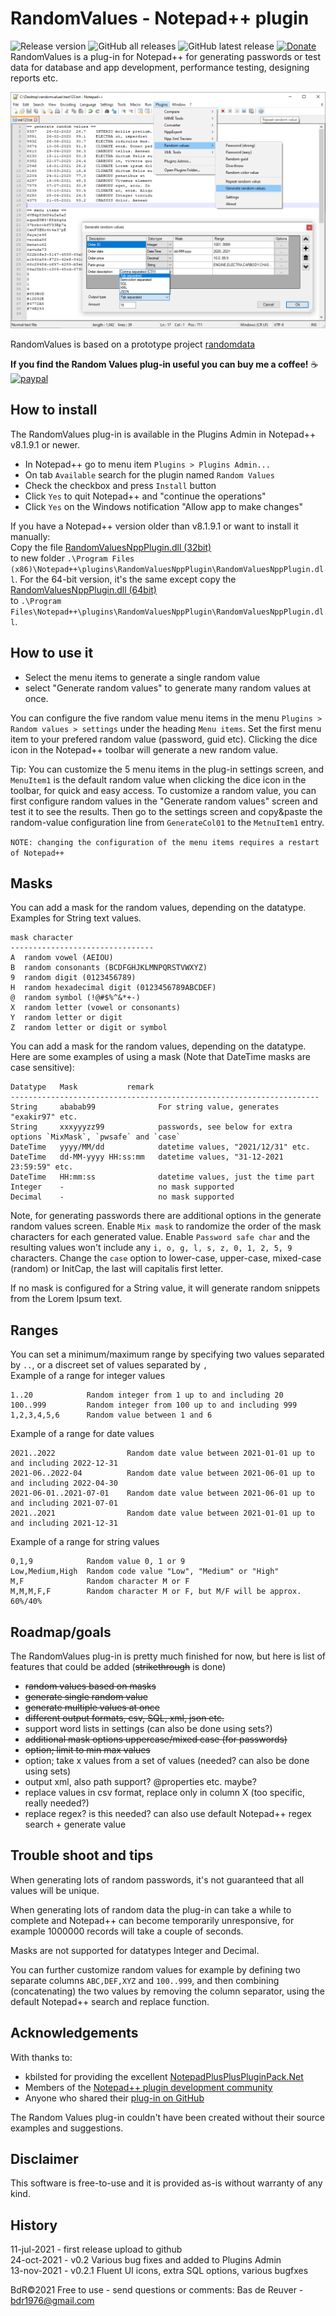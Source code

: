 RandomValues - Notepad++ plugin
===============================
![Release version](https://img.shields.io/github/v/release/BdR76/RandomValuesNPP) ![GitHub all releases](https://img.shields.io/github/downloads/BdR76/RandomValuesNPP/total) ![GitHub latest release](https://img.shields.io/github/downloads/BdR76/RandomValuesNPP/latest/total) [![Donate](https://img.shields.io/badge/Donate-PayPal-green.svg)](https://www.paypal.com/donate/?hosted_button_id=BX57KU8MFTDHU)  
RandomValues is a plug-in for Notepad++ for generating passwords or test data for database and app development, performance testing, designing reports etc.

![preview screenshot](/randomvalues_preview.png?raw=true "RandomValues plug-in preview")

RandomValues is based on a prototype project [randomdata](http://bdrgames.nl/homepage/files/randomdata.html)

**If you find the Random Values plug-in useful you can buy me a coffee!** ☕  
[![paypal](https://www.paypalobjects.com/en_US/i/btn/btn_donateCC_LG.gif)](https://www.paypal.com/donate/?hosted_button_id=BX57KU8MFTDHU)

How to install
--------------
The RandomValues plug-in is available in the Plugins Admin in Notepad++ v8.1.9.1 or newer.

* In Notepad++ go to menu item `Plugins > Plugins Admin...`
* On tab `Available` search for the plugin named `Random Values`
* Check the checkbox and press `Install` button
* Click `Yes` to quit Notepad++ and "continue the operations"
* Click `Yes` on the Windows notification "Allow app to make changes"

If you have a Notepad++ version older than v8.1.9.1 or want to install it manually:  
Copy the file [RandomValuesNppPlugin.dll (32bit)](/RandomValuesNppPlugin/bin/Release/)  
to new folder `.\Program Files (x86)\Notepad++\plugins\RandomValuesNppPlugin\RandomValuesNppPlugin.dll`.
For the 64-bit version, it's the same except copy the [RandomValuesNppPlugin.dll (64bit)](/RandomValuesNppPlugin/bin/Release-x64/)  
to `.\Program Files\Notepad++\plugins\RandomValuesNppPlugin\RandomValuesNppPlugin.dll`.

How to use it
-------------

* Select the menu items to generate a single random value
* select "Generate random values" to generate many random values at once.

You can configure the five random value menu items in the menu `Plugins > Random values > settings` under the heading `Menu items`.
Set the first menu item to your prefered random value (password, guid etc).
Clicking the dice icon in the Notepad++ toolbar will generate a new random value.

Tip: You can customize the 5 menu items in the plug-in settings screen, and `MenuItem1` is the default random value when clicking the dice icon in the toolbar, for quick and easy access. To customize a random value, you  can first configure random values in the "Generate random values" screen and test it to see the results. Then go to the settings screen and copy&paste the random-value configuration line from `GenerateCol01` to the `MetnuItem1` entry.

`NOTE: changing the configuration of the menu items requires a restart of Notepad++`

Masks
----------
You can add a mask for the random values, depending on the datatype.  
Examples for String text values.

    mask character
    --------------------------------
    A  random vowel (AEIOU)
    B  random consonants (BCDFGHJKLMNPQRSTVWXYZ)
    9  random digit (0123456789)
    H  random hexadecimal digit (0123456789ABCDEF)
    @  random symbol (!@#$%^&*+-)
    X  random letter (vowel or consonants)
    Y  random letter or digit
    Z  random letter or digit or symbol

You can add a mask for the random values, depending on the datatype. Here are some examples of using a mask (Note that DateTime masks are case sensitive):

    Datatype   Mask           remark
    ---------------------------------------------------------------------
    String     ababab99              For string value, generates "exakir97" etc.
    String     xxxyyyzz99            passwords, see below for extra options `MixMask`, `pwsafe` and `case`
    DateTime   yyyy/MM/dd            datetime values, "2021/12/31" etc.
    DateTime   dd-MM-yyyy HH:ss:mm   datetime values, "31-12-2021 23:59:59" etc.
    DateTime   HH:mm:ss              datetime values, just the time part
    Integer    -                     no mask supported
    Decimal    -                     no mask supported

Note, for generating passwords there are additional options in the generate random values screen.
Enable `Mix mask` to randomize the order of the mask characters for each generated value.
Enable `Password safe char` and the resulting values won't include any `i, o, g, l, s, z, 0, 1, 2, 5, 9` characters.
Change the `case` option to lower-case, upper-case, mixed-case (random) or InitCap, the last will capitalis first letter.

If no mask is configured for a String value, it will generate random snippets from the Lorem Ipsum text.

Ranges
------
You can set a minimum/maximum range by specifying two values separated by `..`, or a discreet set of values separated by `,`  
Example of a range for integer values 

    1..20            Random integer from 1 up to and including 20
    100..999         Random integer from 100 up to and including 999
    1,2,3,4,5,6      Random value between 1 and 6

Example of a range for date values

    2021..2022                Random date value between 2021-01-01 up to and including 2022-12-31
    2021-06..2022-04          Random date value between 2021-06-01 up to and including 2022-04-30
    2021-06-01..2021-07-01    Random date value between 2021-06-01 up to and including 2021-07-01
    2021..2021                Random date value between 2021-01-01 up to and including 2021-12-31

Example of a range for string values

    0,1,9            Random value 0, 1 or 9
    Low,Medium,High  Random code value "Low", "Medium" or "High"
    M,F              Random character M or F
    M,M,M,F,F        Random character M or F, but M/F will be approx. 60%/40%

Roadmap/goals
-------------
The RandomValues plug-in is pretty much finished for now, but here is list of features that could be added (~~strikethrough~~ is done)

* ~~random values based on masks~~
* ~~generate single random value~~
* ~~generate multiple values at once~~
* ~~different output formats, csv, SQL, xml, json etc.~~
* support word lists in settings (can also be done using sets?)
* ~~additional mask options uppercase/mixed case (for passwords)~~
* ~~option; limit to min max values~~
* option; take x values from a set of values (needed? can also be done using sets)
* output xml, also path support? @properties etc. maybe?
* replace values in csv format, replace only in column X (too specific, really needed?)
* replace regex? is this needed? can also use default Notepad++ regex search + generate value

Trouble shoot and tips
----------------------
When generating lots of random passwords, it's not guaranteed that all values will be unique.

When generating lots of random data the plug-in can take a while to complete and Notepad++ can become temporarily unresponsive, for example 1000000 records will take a couple of seconds.

Masks are not supported for datatypes Integer and Decimal.

You can further customize random values for example by defining two separate columns `ABC,DEF,XYZ` and `100..999`, and then combining (concatenating) the two values by removing the column separator, using the default Notepad++ search and replace function.

Acknowledgements
----------------
With thanks to:

* kbilsted for providing the excellent
[NotepadPlusPlusPluginPack.Net](https://github.com/kbilsted/NotepadPlusPlusPluginPack.Net)
* Members of the [Notepad++ plugin development community](https://community.notepad-plus-plus.org/category/5/plugin-development)
* Anyone who shared their [plug-in on GitHub](https://github.com/search?l=C%23&o=desc&q=notepad%2B%2B+plug&s=stars&type=Repositories)

The Random Values plug-in couldn't have been created without their source examples and suggestions.

Disclaimer
----------
This software is free-to-use and it is provided as-is without warranty of any kind.

History
-------
11-jul-2021 - first release upload to github  
24-oct-2021 - v0.2 Various bug fixes and added to Plugins Admin  
13-nov-2021 - v0.2.1 Fluent UI icons, extra SQL options, various bugfxes

BdR©2021 Free to use - send questions or comments: Bas de Reuver - bdr1976@gmail.com

